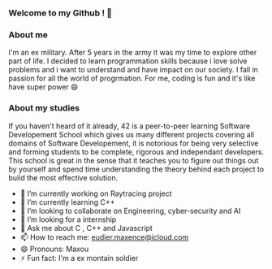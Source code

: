 ### Welcome to my Github ! 👋

### About me
I'm an ex military. After 5 years in the army it was my time to explore other part of life.
I decided to learn programmation skills because i love solve problems and i want to understand and have impact on our society.
I fall in passion for all the world of progrmation.
For me, coding is fun and it's like have super power 😄

### About my studies

If you haven't heard of it already, 42 is a peer-to-peer learning Software Developement School which gives us many different projects covering all domains
of Software Developement, it is notorious for being very selective and forming students to be complete, rigorous and independant developers. This school is
great in the sense that it teaches you to figure out things out by yourself and spend time understanding the theory behind each project to build the most
effective solution.


- 🔭 I’m currently working on Raytracing project
- 🌱 I’m currently learning C++
- 👯 I’m looking to collaborate on Engineering, cyber-security and AI
- 🤔 I’m looking for a internship
- 💬 Ask me about C , C++ and Javascript
- 📫 How to reach me: eudier.maxence@icloud.com
- 😄 Pronouns: Maxou
- ⚡ Fun fact: I'm a ex montain soldier
